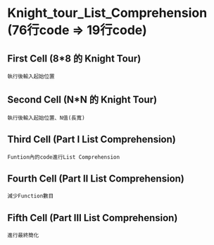 # Knight_tour_List_Comprehension (76行code => 19行code)

## First Cell (8*8 的 Knight Tour)

    執行後輸入起始位置


## Second Cell (N*N 的 Knight Tour)

    執行後輸入起始位置、N值(長寬)


## Third Cell (Part I List Comprehension)

    Funtion內的code進行List Comprehension

## Fourth Cell (Part II List Comprehension)

    減少Function數目

## Fifth Cell (Part III List Comprehension)

    進行最終簡化
